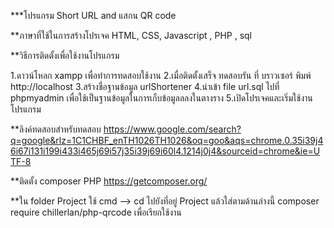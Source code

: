 ***โปรแกรม Short URL and แสกน QR code 

**ภาษาที่ใช้ในการสร้างโปรเจค  HTML, CSS, Javascript , PHP , sql 

**วิธีการติดตั้งเพื่อใช้งานโปรแกรม

1.ดาวน์โหลก xampp เพื่อทำการทดสอบใช้งาน 
2.เมื่อติดตั้งเสร็จ ทดสอบรัน ที่ บราวเซอร์ พิมพ์  http://localhost 
3.สร้างชื่อฐานข้อมูล urlShortener 
4.นำเข้า file  url.sql ไปที่ phpmyadmin เพื่อใช้เป็นฐานข้อมูลในการเก็บข้อมูลลลงในตางราง
5.เปิดโปรเจคและเริ่มใช้งานโปรแกรม


**ลิงค์ทดสอบสำหรับทดสอบ https://www.google.com/search?q=google&rlz=1C1CHBF_enTH1026TH1026&oq=goo&aqs=chrome.0.35i39j46i67i131i199i433i465j69i57j35i39j69i60l4.1214j0j4&sourceid=chrome&ie=UTF-8 

**ติดตั้ง composer PHP 
https://getcomposer.org/

**ใน folder Project ใช้ cmd --> cd ไปยังที่อยู่ Project 
แล้วใส่ตามด้านล่างนี้
composer require chillerlan/php-qrcode 
เพื่อเรียกใช้งาน
